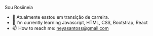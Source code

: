 Sou Rosiineia

- 🔭 Atualmente esstou em transição de carreira.
- 🌱 I’m currently learning Javascript, HTML, CSS, Bootstrap, React
- 📫 How to reach me: neyasantoss@gmail.com

